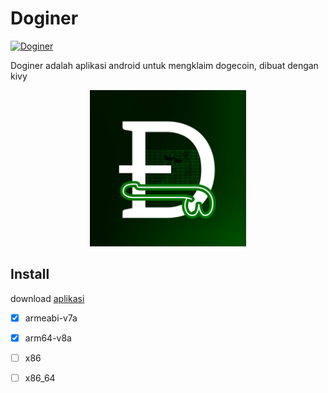 # Doginer
[![Doginer](https://img.shields.io/github/v/release/ikbal-hanafi/Doginer?include_prereleases)](https://github.com/ikbal-hanafi/Doginer/releases)

Doginer adalah aplikasi android untuk mengklaim dogecoin, dibuat dengan kivy

<center>
  <img alt="doginer" src="assets/images/logo.jpg" width="250" height="250"></img>
</center>

## Install
download [aplikasi](https://github.com/ikbal-hanafi/Doginer/releases)
- [X] armeabi-v7a
- [X] arm64-v8a
- [ ] x86
- [ ] x86_64


